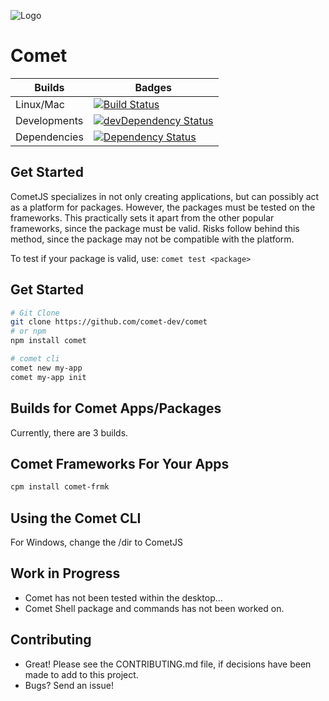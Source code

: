 ![Logo](https://raw.githubusercontent.com/mosesag0813/comet/master/resources/Drawing%20(1).png)
# Comet

 Builds | Badges
---------- | ----------
Linux/Mac |[![Build Status](https://travis-ci.org/comet-dev/CometJS.svg?branch=master)](https://travis-ci.org/comet-dev/CometJS) 
 Developments |[![devDependency Status](https://david-dm.org/comet-dev/CometJS/dev-status.svg)](https://david-dm.org/mosesag0813/comet#info=devDependencies)
  Dependencies|[![Dependency Status](https://david-dm.org/comet-dev/CometJS.svg)](https://david-dm.org/mosesag0813/comet)
## Get Started

CometJS specializes in not only creating applications, but can possibly act as a platform for packages. However, the packages must be tested on the frameworks. This practically sets it apart from the other popular frameworks, since the package must be valid. Risks follow behind this method, since the package may not be compatible with the platform. 

To test if your package is valid, use: ```comet test <package>```




## Get Started

```sh
# Git Clone
git clone https://github.com/comet-dev/comet
# or npm
npm install comet
```
```sh
# comet cli
comet new my-app
comet my-app init
```









## Builds for Comet Apps/Packages

Currently, there are 3 builds.


## Comet Frameworks For Your Apps
```sh
cpm install comet-frmk
```

## Using the Comet CLI
For Windows, change the /dir to CometJS
## Work in Progress
- Comet has not been tested within the desktop...
- Comet Shell package and commands has not been worked on.


## Contributing
- Great! Please see the CONTRIBUTING.md file, if decisions have been made to add to this project.
- Bugs? Send an issue!

